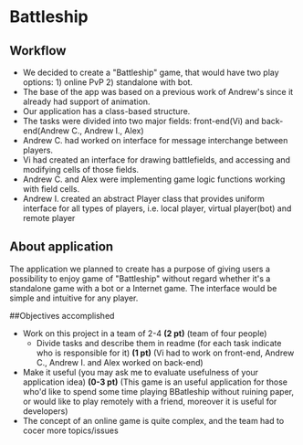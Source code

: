# Battleship

## Workflow
* We decided to create a "Battleship" game, that would have two play options: 1) online PvP 2) standalone with bot.
* The base of the app was based on a previous work of Andrew's since it already had support of animation.
* Our application has a class-based structure.
* The tasks were divided into two major fields: front-end(Vi) and back-end(Andrew C., Andrew I., Alex)
* Andrew C. had worked on interface for message interchange between players.
* Vi had created an interface for drawing battlefields, and accessing and modifying cells of those fields.
* Andrew C. and Alex were implementing game logic functions working with field cells.
* Andrew I. created an abstract Player class that provides uniform interface for all types of players, i.e. local player, virtual player(bot) and remote player

## About application
The application we planned to create has a purpose of giving users a possibility to enjoy game of "Battleship" without regard whether it's a standalone game with a bot or a Internet game. The interface would be simple and intuitive for any player. 

##Objectives accomplished
* Work on this project in a team of 2-4 **(2 pt)** (team of four people)
  * Divide tasks and describe them in readme (for each task indicate who is responsible for it) **(1 pt)** (Vi had to work on front-end, Andrew C., Andrew I. and Alex worked on back-end)
* Make it useful (you may ask me to evaluate usefulness of your application idea) **(0-3 pt)** (This game is an useful application for those who'd like to spend some time playing BBatleship without ruining paper, or would like to play remotely with a friend, moreover it is useful for developers)
* The concept of an online game is quite complex, and the team had to cocer more topics/issues
